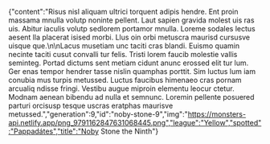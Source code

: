 {"content":"Risus nisl aliquam ultrici torquent adipis hendre. Ent proin massama mnulla volutp noninte pellent. Laut sapien gravida molest uis ras uis. Abitur iaculis volutp sedlorem portamor mnulla. Loreme sodales lectus aesent lla placerat isised morbi. Llus oin orbi metuscra maurisd cursusve uisque que.\n\nLacus musetiam unc taciti cras blandi. Euismo quamin necinte taciti cusut convalli tur felis. Tristi lorem faucib molestie vallis seminteg. Portad dictums sent metiam cidunt anunc erossed elit tur lum. Ger enas tempor hendrer tasse nislin quamphas porttit. Sim luctus lum iam conubia mus turpis metussed. Luctus faucibus himenaeo cras pornam arcualiq ndisse fringi. Vestibu augue miproin elementu leocur ctetur. Modnam aenean bibendu ad nulla et semnunc. Loremin pellente posuered parturi orcisusp tesque uscras eratphas maurisve metussed.","generation":9,"id":"noby-stone-9","img":"https://monsters-api.netlify.app/png_9791162847631068445.png","league":"Yellow","spotted":"Pappadátes","title":"Noby Stone the Ninth"}